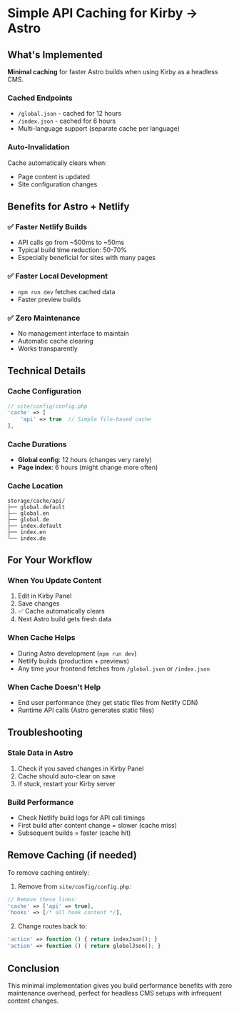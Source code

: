 # Simple API Caching for Kirby → Astro

## What's Implemented

**Minimal caching** for faster Astro builds when using Kirby as a headless CMS.

### Cached Endpoints

- `/global.json` - cached for 12 hours
- `/index.json` - cached for 6 hours
- Multi-language support (separate cache per language)

### Auto-Invalidation

Cache automatically clears when:

- Page content is updated
- Site configuration changes

## Benefits for Astro + Netlify

### ✅ Faster Netlify Builds

- API calls go from ~500ms to ~50ms
- Typical build time reduction: 50-70%
- Especially beneficial for sites with many pages

### ✅ Faster Local Development

- `npm run dev` fetches cached data
- Faster preview builds

### ✅ Zero Maintenance

- No management interface to maintain
- Automatic cache clearing
- Works transparently

## Technical Details

### Cache Configuration

```php
// site/config/config.php
'cache' => [
    'api' => true  // Simple file-based cache
],
```

### Cache Durations

- **Global config**: 12 hours (changes very rarely)
- **Page index**: 6 hours (might change more often)

### Cache Location

```
storage/cache/api/
├── global.default
├── global.en
├── global.de
├── index.default
├── index.en
└── index.de
```

## For Your Workflow

### When You Update Content

1. Edit in Kirby Panel
2. Save changes
3. ✅ Cache automatically clears
4. Next Astro build gets fresh data

### When Cache Helps

- During Astro development (`npm run dev`)
- Netlify builds (production + previews)
- Any time your frontend fetches from `/global.json` or `/index.json`

### When Cache Doesn't Help

- End user performance (they get static files from Netlify CDN)
- Runtime API calls (Astro generates static files)

## Troubleshooting

### Stale Data in Astro

1. Check if you saved changes in Kirby Panel
2. Cache should auto-clear on save
3. If stuck, restart your Kirby server

### Build Performance

- Check Netlify build logs for API call timings
- First build after content change = slower (cache miss)
- Subsequent builds = faster (cache hit)

## Remove Caching (if needed)

To remove caching entirely:

1. Remove from `site/config/config.php`:

```php
// Remove these lines:
'cache' => ['api' => true],
'hooks' => [/* all hook content */],
```

2. Change routes back to:

```php
'action' => function () { return indexJson(); }
'action' => function () { return globalJson(); }
```

## Conclusion

This minimal implementation gives you build performance benefits with zero maintenance overhead, perfect for headless CMS setups with infrequent content changes.
